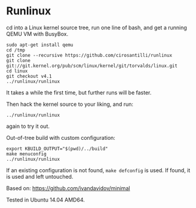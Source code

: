 # Runlinux

cd into a Linux kernel source tree, run one line of bash, and get a running QEMU VM with BusyBox.

    sudo apt-get install qemu
    cd /tmp
    git clone --recursive https://github.com/cirosantilli/runlinux
	git clone git://git.kernel.org/pub/scm/linux/kernel/git/torvalds/linux.git
	cd linux
	git checkout v4.1
	../runlinux/runlinux

It takes a while the first time, but further runs will be faster.

Then hack the kernel source to your liking, and run:

	../runlinux/runlinux

again to try it out.

Out-of-tree build with custom configuration:

    export KBUILD_OUTPUT="$(pwd)/../build"
    make menuconfig
	../runlinux/runlinux

If an existing configuration is not found, `make defconfig` is used. If found, it is used and left untouched.

Based on: <https://github.com/ivandavidov/minimal>

Tested in Ubuntu 14.04 AMD64.

